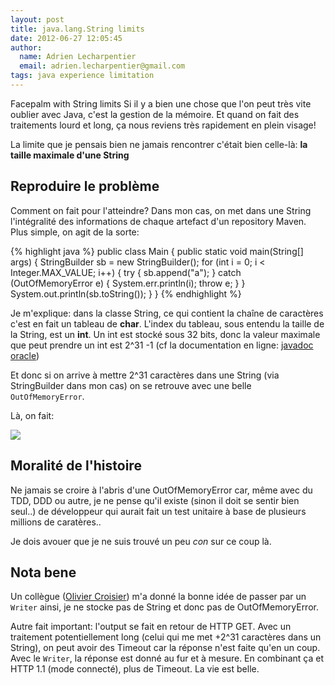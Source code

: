 ```yaml
---
layout: post
title: java.lang.String limits
date: 2012-06-27 12:05:45
author:
  name: Adrien Lecharpentier
  email: adrien.lecharpentier@gmail.com
tags: java experience limitation
---
```

Facepalm with String limits
Si il y a bien une chose que l'on peut très vite oublier avec Java, 
c'est la gestion de la mémoire. Et quand on fait des traitements lourd 
et long, ça nous reviens très rapidement en plein visage!

La limite que je pensais bien ne jamais rencontrer c'était bien 
celle-là: **la taille maximale d'une String**

## Reproduire le problème

Comment on fait pour l'atteindre? Dans mon cas, on met dans une String
l'intégralité des informations de chaque artefact d'un repository Maven.
Plus simple, on agit de la sorte:

{% highlight java %}
public class Main {
    public static void main(String[] args) {
        StringBuilder sb = new StringBuilder();
        for (int i = 0; i < Integer.MAX_VALUE; i++) {
            try {
                sb.append("a");
            } catch (OutOfMemoryError e) {
                System.err.println(i);
                throw e;
            }
        }
        System.out.println(sb.toString());
    }
}
{% endhighlight %}

Je m'explique: dans la classe String, ce qui contient la chaîne de 
caractères c'est en fait un tableau de __char__. L'index du tableau, sous
entendu la taille de la String, est un __int__. Un int est stocké sous
32 bits, donc la valeur maximale que peut prendre un int est 2^31 -1 
(cf la documentation en ligne: [javadoc oracle](http://docs.oracle.com/javase/7/docs/api/java/lang/Integer.html#MAX_VALUE))

Et donc si on arrive à mettre 2^31 caractères dans une String (via 
StringBuilder dans mon cas) on se retrouve avec une belle
`OutOfMemoryError`.

Là, on fait: 

<img src="http://i3.kym-cdn.com/entries/icons/original/000/000/554/facepalm.jpg" class="img-polaroid"/>

## Moralité de l'histoire
Ne jamais se croire à l'abris d'une OutOfMemoryError car, même avec du 
TDD, DDD ou autre, je ne pense qu'il existe (sinon il doit se sentir 
bien seul..) de développeur qui aurait fait un test unitaire à base de 
plusieurs millions de caratères..

Je dois avouer que je ne suis trouvé un peu *con* sur ce coup là.

## Nota bene
Un collègue ([Olivier Croisier](http://thecodersbreakfast.net/)) m'a 
donné la bonne idée de passer par un `Writer` ainsi, je ne stocke
pas de String et donc pas de OutOfMemoryError. 

Autre fait important: l'output se fait en retour de HTTP GET. Avec un
traitement potentiellement long (celui qui me met +2^31 caractères dans
un String), on peut avoir des Timeout car la réponse n'est faite qu'en
un coup. Avec le `Writer`, la réponse est donné au fur et à mesure. En
combinant ça et HTTP 1.1 (mode connecté), plus de Timeout. La vie est
belle.

